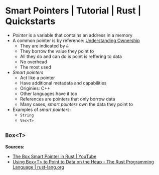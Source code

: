 # Smart Pointers | Tutorial | Rust | Quickstarts
- *Pointer* is a variable that contains an address in a memory
- A common pointer is by reference: [Understanding Ownership](https://doc.rust-lang.org/stable/book/ch04-00-understanding-ownership.html)
    - They are indicated by `&`
    - They borrow the value they point to
    - All they do and can do is point is reffering to data
    - No overhead
    - The most used
- *Smart pointers*
    - Act like a pointer
    - Have additional metadata and capabilities
    - Originies: C++
    - Other languages have it too
    - References are pointers that only borrow data
    - Many cases, *smart pointers* own the data they point to
- Examples of *smart pointers*:
    - `String`
    - `Vec<T>`

## `Box<T>`

**Sources:** 
- [The Box Smart Pointer in Rust | YouTube](https://www.youtube.com/watch?v=m76sRj2VgGo)
- [Using Box&lt;T&gt; to Point to Data on the Heap - The Rust Programming Language | rust-lang.org](https://doc.rust-lang.org/book/ch15-01-box.html)
